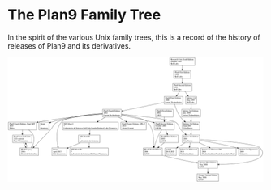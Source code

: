 # The Plan9 Family Tree

In the spirit of the various Unix family trees, this is a record of
the history of releases of Plan9 and its derivatives.

![Family Tree](https://github.com/da4089/plan9-history/blob/main/plan9-history.png?raw=true)
